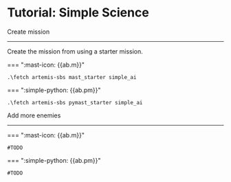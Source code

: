Tutorial: Simple Science
===================================



Create mission 
*********************

Create the mission from using a starter mission.



=== ":mast-icon: {{ab.m}}"

    .\fetch artemis-sbs mast_starter simple_ai    


=== ":simple-python: {{ab.pm}}"
    
    .\fetch artemis-sbs pymast_starter simple_ai


Add more enemies
*********************


=== ":mast-icon: {{ab.m}}"

    #TODO


=== ":simple-python: {{ab.pm}}"
    
    #TODO




